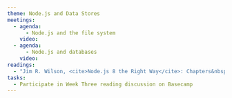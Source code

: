 ```yaml
---
theme: Node.js and Data Stores
meetings:
  - agenda:
      - Node.js and the file system
    video:
  - agenda:
      - Node.js and databases
    video:
readings:
  - "Jim R. Wilson, <cite>Node.js 8 the Right Way</cite>: Chapters&nbsp;3–4"
tasks:
  - Participate in Week Three reading discussion on Basecamp
---
```


<!--
theme: One-on-One Conferences; Web Standards Refresher
meetings:
  - agenda:
      - <b>No class.</b> Individual Project One remote consultations with instructor.
    video:
  - agenda:
      - "Introduce [Project Two](projects/#project-two)"
      - "An all-too-brief refresher on web standards: semantic HTML, progressive enhancement (CSS & JS)"
    video:
readings:
  - "[<cite>Shape Up</cite>](https://basecamp.com/shapeup), Ch. 7–8"
  - <cite>Great Web APIs</cite>, Preface, Ch. 1
tasks:
  - Participate in Week Three reading discussion on Basecamp
-->
